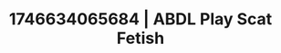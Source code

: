 ---
categories:
- AI-generated
- Queer kinks
- Gothic romance
- Flushed skin
- Pleasure activism
- ASMR
- POV erotica
- Cosplay
image: /assets/images/1746634065684.jpg
layout: post
seo:
  description: Featured content with premium ABDL Play, Scat Fetish. HD images available.
  keywords: ABDL Play, Scat Fetish
  og_image: /assets/images/1746634065684.jpg
  schema_type: VisualArtwork
tags:
- ABDL Play
- Scat Fetish
- '#1746634065684'
title: 1746634065684 | ABDL Play Scat Fetish
---